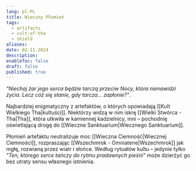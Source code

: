 ```yaml
---
lang: pl-PL
title: Wieczny Płomień
tags:
  - artifacts
  - cult-of-tha
  - shield
aliases: 
date: 02-11-2024
description: 
enableToc: false
draft: false
published: true
---
```

*"Niechaj żar jego serca będzie tarczą przeciw Nocy, która nienawidzi życia. Lecz cóż się stanie, gdy tarcza... zapłonie?"*.

Najbardziej enigmatyczny z artefaktów, o których opowiadają [[Kult Wielkiego Tha|kultuści]].
Niektórzy widzą w nim iskrę [[Wielki Stwórca - Tha|Tha]], która utkwiła w kamiennej kadzielnicy, inni – pochodnię oświetlającą drogę do [[Wieczne Sanktuarium|Wiecznego Sanktuarium]]. 

Płomień artefaktu neutralizuje moc [[Wieczna Ciemność|Wiecznej Ciemności]], rozpraszając [[Wszechmrok - Omniatene|Wszechmrok]] jak mgłę, rozwianą przez wiatr i słońce. 
Według rytuałów kultu – jedynie tylko *"Ten, którego serce tańczy do rytmu pradawnych pieśni"* może dzierżyć go bez utraty sensu własnego istnienia. 

